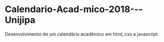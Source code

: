 # Calendario-Acad-mico-2018---Unijipa
Desenvolvimento de um calendário acadêmico em html, css e javascript.
